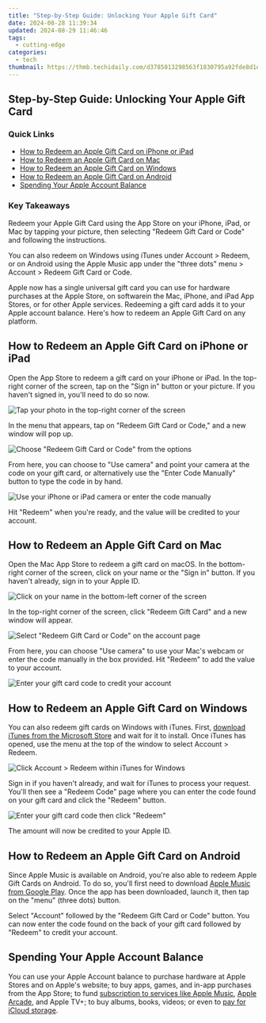 ```yaml
---
title: "Step-by-Step Guide: Unlocking Your Apple Gift Card"
date: 2024-08-28 11:39:34
updated: 2024-08-29 11:46:46
tags:
  - cutting-edge
categories:
  - tech
thumbnail: https://thmb.techidaily.com/d3785013298563f1830795a92fde8d1efce201ea3452116d89e5b7a50afa2f96.jpg
---
```


## Step-by-Step Guide: Unlocking Your Apple Gift Card

### Quick Links

* [How to Redeem an Apple Gift Card on iPhone or iPad](https://pokemon-go-android.techidaily.com/15-best-strongest-pokemon-to-use-in-pokemon-go-pvp-leagues-for-honor-x50iplus-drfone-by-drfone-virtual-android/)
* [How to Redeem an Apple Gift Card on Mac](https://tech-savvy.techidaily.com/freelancing-edge-6-innovative-ways-to-utilize-chatgpt/)
* [How to Redeem an Apple Gift Card on Windows](https://ai-video-tools.techidaily.com/new-video-editors-toolkit-10-must-have-software-for-2024/)
* [How to Redeem an Apple Gift Card on Android](https://instagram-clips.techidaily.com/in-2024-how-to-tell-fake-instagram-followers-fast-and-free/)
* [Spending Your Apple Account Balance](https://common-error.techidaily.com/troubleshooting-and-fixing-lost-desktop-icons-on-windows-10-solved/)

### Key Takeaways

 Redeem your Apple Gift Card using the App Store on your iPhone, iPad, or Mac by tapping your picture, then selecting "Redeem Gift Card or Code" and following the instructions.

 You can also redeem on Windows using iTunes under Account > Redeem, or on Android using the Apple Music app under the "three dots" menu > Account > Redeem Gift Card or Code.

 Apple now has a single universal gift card you can use for hardware purchases at the Apple Store, on softwarein the Mac, iPhone, and iPad App Stores, or for other Apple services. Redeeming a gift card adds it to your Apple account balance. Here's how to redeem an Apple Gift Card on any platform.

##  How to Redeem an Apple Gift Card on iPhone or iPad

 Open the App Store to redeem a gift card on your iPhone or iPad. In the top-right corner of the screen, tap on the "Sign in" button or your picture. If you haven't signed in, you'll need to do so now.

![Tap your photo in the top-right corner of the screen](https://static1.howtogeekimages.com/wordpress/wp-content/uploads/2023/04/ios_redeem_gift_card1.jpg) 

 In the menu that appears, tap on "Redeem Gift Card or Code," and a new window will pop up.

![Choose "Redeem Gift Card or Code" from the options](https://static1.howtogeekimages.com/wordpress/wp-content/uploads/2023/04/ios_redeem_gift_card2.jpg) 

 From here, you can choose to "Use camera" and point your camera at the code on your gift card, or alternatively use the "Enter Code Manually" button to type the code in by hand.

![Use your iPhone or iPad camera or enter the code manually](https://static1.howtogeekimages.com/wordpress/wp-content/uploads/2023/04/ios_redeem_gift_card3.jpg) 

 Hit "Redeem" when you're ready, and the value will be credited to your account.

##  How to Redeem an Apple Gift Card on Mac

 Open the Mac App Store to redeem a gift card on macOS. In the bottom-right corner of the screen, click on your name or the "Sign in" button. If you haven't already, sign in to your Apple ID.

![Click on your name in the bottom-left corner of the screen](https://static1.howtogeekimages.com/wordpress/wp-content/uploads/2023/04/mac_redeem_gift_card1.png) 

 In the top-right corner of the screen, click "Redeem Gift Card" and a new window will appear.

![Select "Redeem Gift Card or Code" on the account page](https://static1.howtogeekimages.com/wordpress/wp-content/uploads/2023/04/mac_redeem_gift_card2.png) 

 From here, you can choose "Use camera" to use your Mac's webcam or enter the code manually in the box provided. Hit "Redeem" to add the value to your account.

![Enter your gift card code to credit your account](https://static1.howtogeekimages.com/wordpress/wp-content/uploads/2023/04/mac_redeem_gift_card3.png) 

##  How to Redeem an Apple Gift Card on Windows

 You can also redeem gift cards on Windows with iTunes. First, [download iTunes from the Microsoft Store](https://www.microsoft.com/store/productId/9PB2MZ1ZMB1S) and wait for it to install. Once iTunes has opened, use the menu at the top of the window to select Account > Redeem.

![Click Account > Redeem within iTunes for Windows](https://static1.howtogeekimages.com/wordpress/wp-content/uploads/2023/04/windows_redeem_gift_card1.png) 

 Sign in if you haven't already, and wait for iTunes to process your request. You'll then see a "Redeem Code" page where you can enter the code found on your gift card and click the "Redeem" button.

![Enter your gift card code then click "Redeem"](https://static1.howtogeekimages.com/wordpress/wp-content/uploads/2023/04/windows_redeem_gift_card2.png) 

 The amount will now be credited to your Apple ID.

##  How to Redeem an Apple Gift Card on Android

 Since Apple Music is available on Android, you're also able to redeem Apple Gift Cards on Android. To do so, you'll first need to download [Apple Music from Google Play](https://www.anrdoezrs.net/links/3607085/type/dlg/sid/UUhtgUeUpU202102/https://play.google.com/store/apps/details?id=com.apple.android.music). Once the app has been downloaded, launch it, then tap on the "menu" (three dots) button.

 Select "Account" followed by the "Redeem Gift Card or Code" button. You can now enter the code found on the back of your gift card followed by "Redeem" to credit your account.

##  Spending Your Apple Account Balance

 You can use your Apple Account balance to purchase hardware at Apple Stores and on Apple's website; to buy apps, games, and in-app purchases from the App Store; to fund [subscription to services like Apple Music](https://ios-pokemon-go.techidaily.com/most-asked-questions-about-pokemon-go-battle-league-rewards-on-apple-iphone-13-pro-max-drfone-by-drfone-virtual-ios/), [Apple Arcade](https://vimeo-videos.techidaily.com/new-get-started-on-vimeo-for-free-the-basics-of-video-editing-for-2024/), and Apple TV+; to buy albums, books, videos; or even to [pay for iCloud storage](https://win-amazing.techidaily.com/download-and-improve-display-quality-latest-vga-driver-update-available/).

<ins class="adsbygoogle"
     style="display:block"
     data-ad-format="autorelaxed"
     data-ad-client="ca-pub-7571918770474297"
     data-ad-slot="1223367746"></ins>



<ins class="adsbygoogle"
     style="display:block"
     data-ad-client="ca-pub-7571918770474297"
     data-ad-slot="8358498916"
     data-ad-format="auto"
     data-full-width-responsive="true"></ins>
